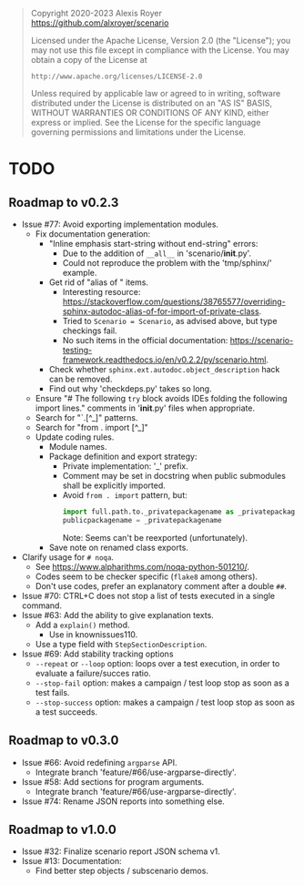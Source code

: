 > Copyright 2020-2023 Alexis Royer <https://github.com/alxroyer/scenario>
>
> Licensed under the Apache License, Version 2.0 (the "License");
> you may not use this file except in compliance with the License.
> You may obtain a copy of the License at
>
>     http://www.apache.org/licenses/LICENSE-2.0
>
> Unless required by applicable law or agreed to in writing, software
> distributed under the License is distributed on an "AS IS" BASIS,
> WITHOUT WARRANTIES OR CONDITIONS OF ANY KIND, either express or implied.
> See the License for the specific language governing permissions and
> limitations under the License.


# TODO

## Roadmap to v0.2.3

- Issue #77: Avoid exporting implementation modules.
    - Fix documentation generation:
        - "Inline emphasis start-string without end-string" errors:
            - Due to the addition of `__all__` in 'scenario/__init__.py'.
            - Could not reproduce the problem with the 'tmp/sphinx/' example.
        - Get rid of "alias of " items.
            - Interesting resource: https://stackoverflow.com/questions/38765577/overriding-sphinx-autodoc-alias-of-for-import-of-private-class.
            - Tried to `Scenario = Scenario`, as advised above, but type checkings fail.
            - No such items in the official documentation: https://scenario-testing-framework.readthedocs.io/en/v0.2.2/py/scenario.html.
        - Check whether `sphinx.ext.autodoc.object_description` hack can be removed.
        - Find out why 'checkdeps.py' takes so long.
    - Ensure "# The following `try` block avoids IDEs folding the following import lines." comments in '__init__.py' files when appropriate.
    - Search for "`.[^_]" patterns.
    - Search for "from \. import [^_]"
    - Update coding rules.
        - Module names.
        - Package definition and export strategy:
            - Private implementation: '_' prefix.
            - Comment may be set in docstring when public submodules shall be explicitly imported.
            - Avoid `from . import` pattern, but:
              ```python
              import full.path.to._privatepackagename as _privatepackagename
              publicpackagename = _privatepackagename
              ```
              Note: Seems can't be reexported (unfortunately).
        - Save note on renamed class exports.
- Clarify usage for `# noqa`.
    - See https://www.alpharithms.com/noqa-python-501210/.
    - Codes seem to be checker specific (`flake8` among others).
    - Don't use codes, prefer an explanatory comment after a double `##`.
- Issue #70: CTRL+C does not stop a list of tests executed in a single command.
- Issue #63: Add the ability to give explanation texts.
    - Add a `explain()` method.
        - Use in knownissues110.
    - Use a type field with `StepSectionDescription`.
- Issue #69: Add stability tracking options
    - `--repeat` or `--loop` option: loops over a test execution, in order to evaluate a failure/succes ratio.
    - `--stop-fail` option: makes a campaign / test loop stop as soon as a test fails.
    - `--stop-success` option: makes a campaign / test loop stop as soon as a test succeeds.


## Roadmap to v0.3.0

- Issue #66: Avoid redefining `argparse` API.
    - Integrate branch 'feature/#66/use-argparse-directly'.
- Issue #58: Add sections for program arguments.
    - Integrate branch 'feature/#66/use-argparse-directly'.
- Issue #74: Rename JSON reports into something else.


## Roadmap to v1.0.0

- Issue #32: Finalize scenario report JSON schema v1.
- Issue #13: Documentation:
    - Find better step objects / subscenario demos.
